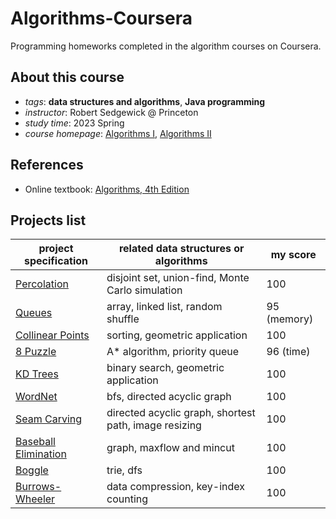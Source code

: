 # Algorithms-Coursera
Programming homeworks completed in the algorithm courses on Coursera.
## About this course
- *tags*: **data structures and algorithms**, **Java programming**
- *instructor*: Robert Sedgewick @ Princeton
- *study time*: 2023 Spring
- *course homepage*: [Algorithms I](https://www.coursera.org/learn/algorithms-part1), [Algorithms II](https://www.coursera.org/learn/algorithms-part2)

## References
- Online textbook: [Algorithms, 4th Edition](https://algs4.cs.princeton.edu/home/)

## Projects list
|project specification|related data structures or algorithms|my score|
|---|---|---|
|[Percolation](https://coursera.cs.princeton.edu/algs4/assignments/percolation/specification.php)|disjoint set, union-find, Monte Carlo simulation|100|
|[Queues](https://coursera.cs.princeton.edu/algs4/assignments/queues/specification.php)|array, linked list, random shuffle|95 (memory)|
|[Collinear Points](https://coursera.cs.princeton.edu/algs4/assignments/collinear/specification.php)|sorting, geometric application|100|
|[8 Puzzle](https://coursera.cs.princeton.edu/algs4/assignments/8puzzle/specification.php)|A\* algorithm, priority queue|96 (time)|
|[KD Trees](https://coursera.cs.princeton.edu/algs4/assignments/kdtree/specification.php)|binary search, geometric application|100|
|[WordNet](https://coursera.cs.princeton.edu/algs4/assignments/wordnet/specification.php)|bfs, directed acyclic graph|100|
|[Seam Carving](https://coursera.cs.princeton.edu/algs4/assignments/seam/specification.php)|directed acyclic graph, shortest path, image resizing|100|
|[Baseball Elimination](https://coursera.cs.princeton.edu/algs4/assignments/baseball/specification.php)|graph, maxflow and mincut|100|
|[Boggle](https://coursera.cs.princeton.edu/algs4/assignments/boggle/specification.php)|trie, dfs|100|
|[Burrows-Wheeler](https://coursera.cs.princeton.edu/algs4/assignments/burrows/specification.php)|data compression, key-index counting|100|
